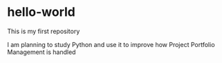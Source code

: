 # hello-world

This is my first repository

I am planning to study Python and use it to improve how Project Portfolio Management is handled
